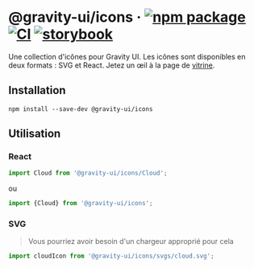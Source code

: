 # @gravity-ui/icons &middot; [![npm package](https://img.shields.io/npm/v/@gravity-ui/icons)](https://www.npmjs.com/package/@gravity-ui/icons) [![CI](https://img.shields.io/github/actions/workflow/status/gravity-ui/icons/.github/workflows/ci.yml?branch=main&label=CI&logo=github)](https://github.com/gravity-ui/icons/actions/workflows/ci.yml?query=branch:main) [![storybook](https://img.shields.io/badge/Storybook-deployed-ff4685)](https://preview.gravity-ui.com/icons/)

Une collection d'icônes pour Gravity UI. Les icônes sont disponibles en deux formats : SVG et React. Jetez un œil à la page de [vitrine](https://preview.gravity-ui.com/icons/).

## Installation

```shell
npm install --save-dev @gravity-ui/icons
```

## Utilisation

### React

```js
import Cloud from '@gravity-ui/icons/Cloud';
```

ou

```js
import {Cloud} from '@gravity-ui/icons';
```

### SVG

> Vous pourriez avoir besoin d'un chargeur approprié pour cela

```js
import cloudIcon from '@gravity-ui/icons/svgs/cloud.svg';
```